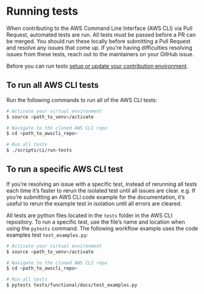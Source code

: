 # Running tests

When contributing to the AWS Command Line Interface (AWS CLI) via Pull Request, automated tests are run. All tests must be passed before a PR can be merged. You should run these locally before submitting a Pull Request and resolve any issues that come up. If you’re having difficulties resolving issues from these tests, reach out to the maintainers on your GitHub issue.

Before you can run tests [setup or update your contribution environment](setup.md). 

## To run all AWS CLI tests

Run the following commands to run all of the AWS CLI tests:

```sh
# Activate your virtual environment
$ source <path_to_venv>/activate  

# Navigate to the cloned AWS CLI repo
$ cd <path_to_awscli_repo>

# Run all tests
$ ./scripts/ci/run-tests
```

## To run a specific AWS CLI test

If you’re resolving an issue with a specific test, instead of rerunning all tests each time it’s faster to rerun the isolated test until all issues are clear. e.g. If you’re submitting an AWS CLI code example for the documentation, it’s useful to rerun the example test in isolation until all errors are cleared.

All tests are python files located in the `tests` folder in the AWS CLI repository. To run a specific test, use the file’s name and location when using the `pytests` command. The following workflow example uses the code examples test `test_examples.py`:

```sh
# Activate your virtual environment
$ source <path_to_venv>/activate  

# Navigate to the cloned AWS CLI repo
$ cd <path_to_awscli_repo>

# Run all tests
$ pytests tests/functional/docs/test_examples.py 
```